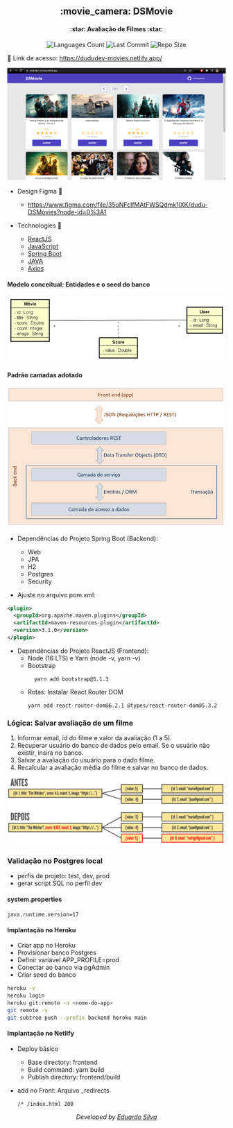 <div  align="center">
    <h2>:movie_camera: DSMovie</h2>
    <h4>:star: Avaliação de Filmes :star:</h4>
<p>
  <!-- Image Shields -->
  <img alt="Languages Count" src="https://img.shields.io/github/languages/count/dududueedu/dsmovie">
  <img alt="Last Commit" src="https://img.shields.io/github/last-commit/dududueedu/dsmovie">
  <img alt="Repo Size" src="https://img.shields.io/github/repo-size/dududueedu/dsmovie">
</p>
</div>

:link: Link de acesso: https://dududev-movies.netlify.app/

![Image](https://raw.githubusercontent.com/dududueedu/dsmovie/main/backend/src/main/java/com/devdudu/dsmovie/assets/home.png "Home")

- Design Figma :art:
  - https://www.figma.com/file/35oNFclfMAtFWSQdmk1lXK/dudu-DSMovies?node-id=0%3A1

- Technologies :rocket:
  - [ReactJS](https://pt-br.reactjs.org)
  - [JavaScript](https://developer.mozilla.org/pt-BR/docs/Web/JavaScript)
  - [Spring Boot](https://spring.io/projects/spring-boot)
  - [JAVA](https://www.java.com/pt-BR/)
  - [Axios](https://github.com/axios/axios/)

#### Modelo conceitual: Entidades e o seed do banco
![Image](https://raw.githubusercontent.com/dududueedu/dsmovie/main/backend/src/main/java/com/devdudu/dsmovie/assets/dsmovie-dominio.png "Modelo conceitual")

#### Padrão camadas adotado
![Image](https://raw.githubusercontent.com/dududueedu/dsmovie/main/backend/src/main/java/com/devdudu/dsmovie/assets/padrao-camadas.png "Padrão camadas")

- Dependências do Projeto Spring Boot (Backend):
  - Web
  - JPA
  - H2
  - Postgres
  - Security
  
 - Ajuste no arquivo pom.xml:
  ```xml
  <plugin>
    <groupId>org.apache.maven.plugins</groupId>
    <artifactId>maven-resources-plugin</artifactId>
    <version>3.1.0</version>
  </plugin>
  ```
- Dependências do Projeto ReactJS (Frontend):
  - Node (16 LTS) e Yarn (node -v, yarn -v)
  - Bootstrap
    ```
      yarn add bootstrap@5.1.3
    ```
  - Rotas: Instalar React Router DOM
    ```
    yarn add react-router-dom@6.2.1 @types/react-router-dom@5.3.2
    ```

### Lógica: Salvar avaliação de um filme
1) Informar email, id do filme e valor da avaliação (1 a 5).
2) Recuperar usuário do banco de dados pelo email. Se o usuário não existir, insira no banco.
3) Salvar a avaliação do usuário para o dado filme.
4) Recalcular a avaliação média do filme e salvar no banco de dados.

![Image](https://raw.githubusercontent.com/dududueedu/dsmovie/main/backend/src/main/java/com/devdudu/dsmovie/assets/dsmovie-objs.png "Padrão camadas")

### Validação no Postgres local
- perfis de projeto: test, dev, prod
- gerar script SQL no perfil dev

#### system.properties
  ```
  java.runtime.version=17
  ```

#### Implantação no Heroku
  - Criar app no Heroku
  - Provisionar banco Postgres
  - Definir variável APP_PROFILE=prod
  - Conectar ao banco via pgAdmin
  - Criar seed do banco

  ```bash
  heroku -v
  heroku login
  heroku git:remote -a <nome-do-app>
  git remote -v
  git subtree push --prefix backend heroku main
  ```

#### Implantação no Netlify
- Deploy básico
  - Base directory: frontend
  - Build command: yarn build
  - Publish directory: frontend/build

- add no Front: Arquivo _redirects
  ```
  /* /index.html 200
  ```
  
<div align="center">
  <p><i>Developed by <a href="https://www.linkedin.com/in/dududueedu/">Eduardo Silva</i></p>
</div>
